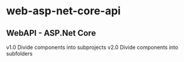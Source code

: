 # web-asp-net-core-api
WebAPI - ASP.Net Core
------------------------------
v1.0    Divide components into subprojects
v2.0    Divide components into subfolders

